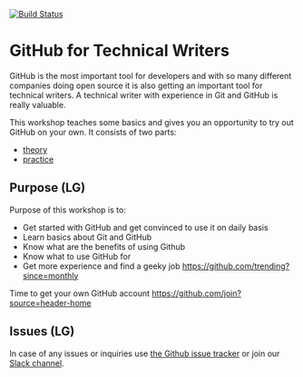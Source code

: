 [![Build Status](https://travis-ci.org/Writers-Instagram/GitHub-for-technical-writers-WORKSHOP.svg?branch=master)](https://travis-ci.org/Writers-Instagram/GitHub-for-technical-writers-WORKSHOP)

# GitHub for Technical Writers

GitHub is the most important tool for developers and with so many different companies doing open source it is also getting an important tool for technical writers. 
A technical writer with experience in Git and GitHub is really valuable. 

This workshop teaches some basics and gives you an opportunity to try out GitHub on your own. It consists of two parts:
- [theory](theory.md)
- [practice](practice.md)

## Purpose (LG)

Purpose of this workshop is to:
* Get started with GitHub and get convinced to use it on daily basis
* Learn basics about Git and GitHub
* Know what are the benefits of using Github
* Know what to use GitHub for
* Get more experience and find a geeky job https://github.com/trending?since=monthly

Time to get your own GitHub account https://github.com/join?source=header-home

## Issues (LG)

In case of any issues or inquiries use [the Github issue tracker](../../issues) or join our [Slack channel](https://writersinstagram.slack.com/).